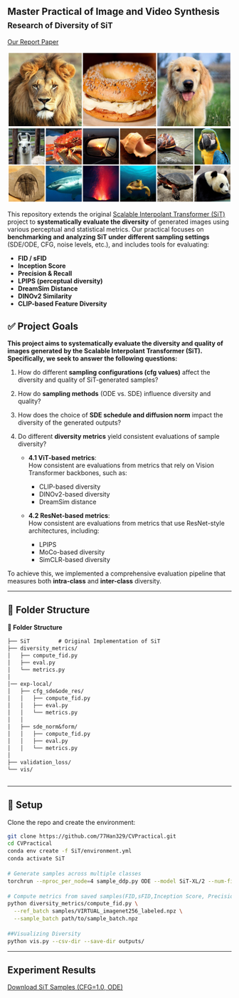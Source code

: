 ## Master Practical of Image and Video Synthesis  <br><sub>**Research of Diversity of SiT**</sub>
[Our Report Paper](https://arxiv.org/pdf/2401.08740.pdf)

![SiT samples](visuals/visual.png)

This repository extends the original [Scalable Interpolant Transformer (SiT)](https://arxiv.org/abs/2401.08740) project to **systematically evaluate the diversity** of generated images using various perceptual and statistical metrics. Our practical focuses on **benchmarking and analyzing SiT under different sampling settings** (SDE/ODE, CFG, noise levels, etc.), and includes tools for evaluating:

- **FID / sFID**
- **Inception Score**
- **Precision & Recall**
- **LPIPS (perceptual diversity)**
- **DreamSim Distance**
- **DINOv2 Similarity**
- **CLIP-based Feature Diversity**

## ✅ Project Goals

**This project aims to systematically evaluate the diversity and quality of images generated by the Scalable Interpolant Transformer (SiT). Specifically, we seek to answer the following questions:**

1. How do different **sampling configurations (cfg values)** affect the diversity and quality of SiT-generated samples?
2. How do **sampling methods** (ODE vs. SDE) influence diversity and quality?
3. How does the choice of **SDE schedule and diffusion norm** impact the diversity of the generated outputs?
4. Do different **diversity metrics** yield consistent evaluations of sample diversity?

   - **4.1 ViT-based metrics**:  
     How consistent are evaluations from metrics that rely on Vision Transformer backbones, such as:
     - CLIP-based diversity
     - DINOv2-based diversity
     - DreamSim distance

   - **4.2 ResNet-based metrics**:  
     How consistent are evaluations from metrics that use ResNet-style architectures, including:
     - LPIPS
     - MoCo-based diversity
     - SimCLR-based diversity

To achieve this, we implemented a comprehensive evaluation pipeline that measures both **intra-class** and **inter-class** diversity.


---
## 📂 Folder Structure

<summary><strong>📂 Folder Structure</strong></summary>

```text
├── SiT         # Original Implementation of SiT
├── diversity_metrics/      
│   ├── compute_fid.py  
│   ├── eval.py  
│   └── metrics.py   
│   
│── exp-local/      
│   ├── cfg_sde&ode_res/
│   │   ├── compute_fid.py  
│   │   ├── eval.py  
│   │   └── metrics.py   
│   │
│   ├── sde_norm&form/ 
│   │   ├── compute_fid.py  
│   │   ├── eval.py  
│   │   └── metrics.py  
│ 
├── validation_loss/               
└── vis/               
        
```
---


## 🔧 Setup

Clone the repo and create the environment:

```bash
git clone https://github.com/77Han329/CVPractical.git
cd CVPractical
conda env create -f SiT/environment.yml
conda activate SiT

# Generate samples across multiple classes
torchrun --nproc_per_node=4 sample_ddp.py ODE --model SiT-XL/2 --num-fid-samples 10000

# Compute metrics from saved samples(FID,sFID,Inception Score, Precision, Recall)
python diversity_metrics/compute_fid.py \
  --ref_batch samples/VIRTUAL_imagenet256_labeled.npz \
  --sample_batch path/to/sample_batch.npz

##Visualizing Diversity
python vis.py --csv-dir --save-dir outputs/
```
---

## Experiment Results
[Download SiT Samples (CFG=1.0, ODE)](https://github.com/77Han329/CVPractical/releases/download/v1-samples/sit_samples_cfg1.0_ode_seed250.zip)
